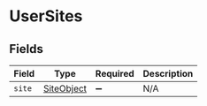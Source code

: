 # UserSites


## Fields

| Field                                           | Type                                            | Required                                        | Description                                     |
| ----------------------------------------------- | ----------------------------------------------- | ----------------------------------------------- | ----------------------------------------------- |
| `site`                                          | [SiteObject](../../models/shared/siteobject.md) | :heavy_minus_sign:                              | N/A                                             |
